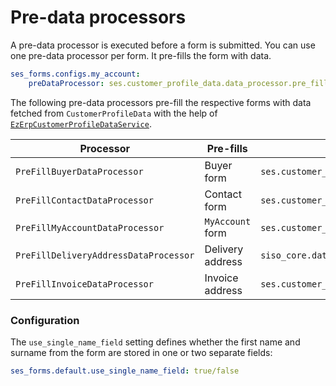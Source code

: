 # Pre-data processors

A pre-data processor is executed before a form is submitted. You can use one pre-data processor per form.
It pre-fills the form with data.

``` yaml
ses_forms.configs.my_account:
    preDataProcessor: ses.customer_profile_data.data_processor.pre_fill_my_account 
```

The following pre-data processors pre-fill the respective forms with data fetched from `CustomerProfileData`
with the help of [`EzErpCustomerProfileDataService`](../../customers/customer_api/customer_profile_data.md).

|Processor|Pre-fills|Service ID|
|---|---|---|
|`PreFillBuyerDataProcessor`|Buyer form|`ses.customer_profile_data.data_processor.pre_fill_buyer`|
|`PreFillContactDataProcessor`|Contact form|`ses.customer_profile_data.data_processor.pre_fill_contact`|
|`PreFillMyAccountDataProcessor`|`MyAccount` form|`ses.customer_profile_data.data_processor.pre_fill_my_account`|
|`PreFillDeliveryAddressDataProcessor`|Delivery address|`siso_core.data_processor.pre_fill_delivery_address`|
|`PreFillInvoiceDataProcessor`|Invoice address|`ses.customer_profile_data.data_processor.pre_fill_invoice`|

### Configuration

The `use_single_name_field` setting defines whether the first name and surname from the form are stored in one or two separate fields:

``` yaml
ses_forms.default.use_single_name_field: true/false
```
